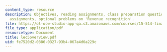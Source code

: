 ```yaml
---
content_type: resource
description: Objectives, reading assignments, class preparation questions, graded
  assignments, optional problems on 'Revenue recognition'.
file: https://ol-ocw-studio-app-qa.s3.amazonaws.com/courses/15-514-financial-and-managerial-accounting-summer-2003/fe7520d20386032793b4067a4d6a229c_lec5overview.pdf
file_type: application/pdf
resourcetype: Document
title: lec5overview.pdf
uid: fe7520d2-0386-0327-93b4-067a4d6a229c
---
```

